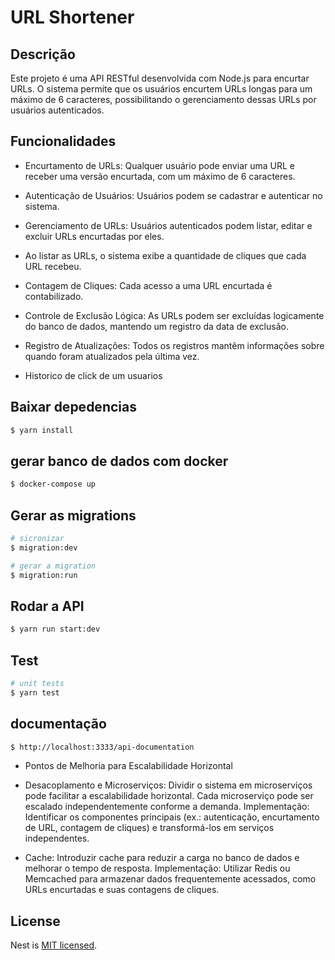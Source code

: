 # URL Shortener 

## Descrição 
<p> 
Este projeto é uma API RESTful desenvolvida com Node.js para encurtar URLs. O sistema permite que os usuários encurtem URLs longas para um máximo de 6 caracteres, possibilitando o gerenciamento dessas URLs por usuários autenticados.
</p>

## Funcionalidades

- Encurtamento de URLs: Qualquer usuário pode enviar uma URL e receber uma versão encurtada, com um máximo de 6 caracteres.

- Autenticação de Usuários: Usuários podem se cadastrar e autenticar no sistema.

- Gerenciamento de URLs:
Usuários autenticados podem listar, editar e excluir URLs encurtadas por eles.

- Ao listar as URLs, o sistema exibe a quantidade de cliques que cada URL recebeu.

- Contagem de Cliques: Cada acesso a uma URL encurtada é contabilizado.

- Controle de Exclusão Lógica: As URLs podem ser excluídas logicamente do banco de dados, mantendo um registro da data de exclusão.

- Registro de Atualizações: Todos os registros mantêm informações sobre quando foram atualizados pela última vez.

- Historico de click de um usuarios 

## Baixar depedencias

```bash
$ yarn install
```

## gerar banco de dados com docker

```bash
$ docker-compose up
```

## Gerar as migrations

```bash
# sicronizar 
$ migration:dev

# gerar a migration
$ migration:run
```

## Rodar a API

```bash
$ yarn run start:dev
```

## Test

```bash
# unit tests
$ yarn test 
```

## documentação 

```bash
$ http://localhost:3333/api-documentation
```

- Pontos de Melhoria para Escalabilidade Horizontal

- Desacoplamento e Microserviços:
 Dividir o sistema em microserviços pode facilitar a escalabilidade horizontal. Cada microserviço pode ser escalado independentemente conforme a demanda.
 Implementação: Identificar os componentes principais (ex.: autenticação, encurtamento de URL, contagem de cliques) e transformá-los em serviços independentes.

- Cache:
 Introduzir cache para reduzir a carga no banco de dados e melhorar o tempo de resposta.
 Implementação: Utilizar Redis ou Memcached para armazenar dados frequentemente acessados, como URLs encurtadas e suas contagens de cliques.

## License

Nest is [MIT licensed](LICENSE).
